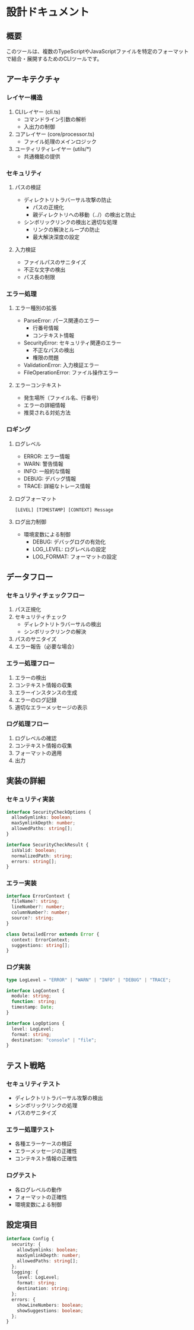 # 設計ドキュメント

## 概要
このツールは、複数のTypeScriptやJavaScriptファイルを特定のフォーマットで結合・展開するためのCLIツールです。

## アーキテクチャ
### レイヤー構造
1. CLIレイヤー (cli.ts)
   - コマンドライン引数の解析
   - 入出力の制御
2. コアレイヤー (core/processor.ts)
   - ファイル処理のメインロジック
3. ユーティリティレイヤー (utils/*)
   - 共通機能の提供

### セキュリティ
1. パスの検証
   - ディレクトリトラバーサル攻撃の防止
     - パスの正規化
     - 親ディレクトリへの移動（../）の検出と防止
   - シンボリックリンクの検出と適切な処理
     - リンクの解決とループの防止
     - 最大解決深度の設定

2. 入力検証
   - ファイルパスのサニタイズ
   - 不正な文字の検出
   - パス長の制限

### エラー処理
1. エラー種別の拡張
   - ParseError: パース関連のエラー
     - 行番号情報
     - コンテキスト情報
   - SecurityError: セキュリティ関連のエラー
     - 不正なパスの検出
     - 権限の問題
   - ValidationError: 入力検証エラー
   - FileOperationError: ファイル操作エラー

2. エラーコンテキスト
   - 発生場所（ファイル名、行番号）
   - エラーの詳細情報
   - 推奨される対処方法

### ロギング
1. ログレベル
   - ERROR: エラー情報
   - WARN: 警告情報
   - INFO: 一般的な情報
   - DEBUG: デバッグ情報
   - TRACE: 詳細なトレース情報

2. ログフォーマット
   ```
   [LEVEL] [TIMESTAMP] [CONTEXT] Message
   ```

3. ログ出力制御
   - 環境変数による制御
     - DEBUG: デバッグログの有効化
     - LOG_LEVEL: ログレベルの設定
     - LOG_FORMAT: フォーマットの設定

## データフロー

### セキュリティチェックフロー
1. パス正規化
2. セキュリティチェック
   - ディレクトリトラバーサルの検出
   - シンボリックリンクの解決
3. パスのサニタイズ
4. エラー報告（必要な場合）

### エラー処理フロー
1. エラーの検出
2. コンテキスト情報の収集
3. エラーインスタンスの生成
4. エラーのログ記録
5. 適切なエラーメッセージの表示

### ログ処理フロー
1. ログレベルの確認
2. コンテキスト情報の収集
3. フォーマットの適用
4. 出力

## 実装の詳細

### セキュリティ実装
```typescript
interface SecurityCheckOptions {
  allowSymlinks: boolean;
  maxSymlinkDepth: number;
  allowedPaths: string[];
}

interface SecurityCheckResult {
  isValid: boolean;
  normalizedPath: string;
  errors: string[];
}
```

### エラー実装
```typescript
interface ErrorContext {
  fileName?: string;
  lineNumber?: number;
  columnNumber?: number;
  source?: string;
}

class DetailedError extends Error {
  context: ErrorContext;
  suggestions: string[];
}
```

### ログ実装
```typescript
type LogLevel = "ERROR" | "WARN" | "INFO" | "DEBUG" | "TRACE";

interface LogContext {
  module: string;
  function: string;
  timestamp: Date;
}

interface LogOptions {
  level: LogLevel;
  format: string;
  destination: "console" | "file";
}
```

## テスト戦略

### セキュリティテスト
- ディレクトリトラバーサル攻撃の検出
- シンボリックリンクの処理
- パスのサニタイズ

### エラー処理テスト
- 各種エラーケースの検証
- エラーメッセージの正確性
- コンテキスト情報の正確性

### ログテスト
- 各ログレベルの動作
- フォーマットの正確性
- 環境変数による制御

## 設定項目
```typescript
interface Config {
  security: {
    allowSymlinks: boolean;
    maxSymlinkDepth: number;
    allowedPaths: string[];
  };
  logging: {
    level: LogLevel;
    format: string;
    destination: string;
  };
  errors: {
    showLineNumbers: boolean;
    showSuggestions: boolean;
  };
}
```
